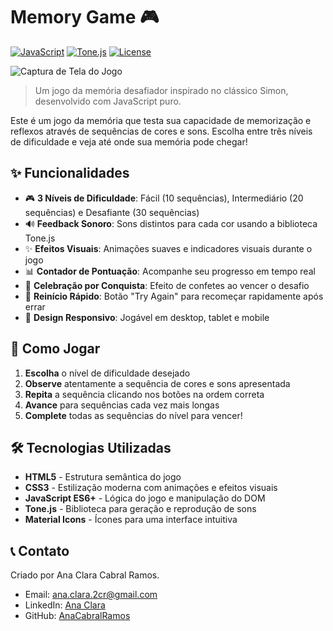 # Memory Game 🎮

[![JavaScript](https://img.shields.io/badge/JavaScript-ES6%2B-yellow)](https://developer.mozilla.org/en-US/docs/Web/JavaScript)
[![Tone.js](https://img.shields.io/badge/Audio-Tone.js-blue)](https://tonejs.github.io/)
[![License](https://img.shields.io/badge/License-MIT-green)](https://opensource.org/licenses/MIT)

![Captura de Tela do Jogo](https://github.com/user-attachments/assets/db5570a9-105c-448d-98d0-df21a6e241f3)

> Um jogo da memória desafiador inspirado no clássico Simon, desenvolvido com JavaScript puro.

Este é um jogo da memória que testa sua capacidade de memorização e reflexos através de sequências de cores e sons. Escolha entre três níveis de dificuldade e veja até onde sua memória pode chegar!

## ✨ Funcionalidades

- 🎮 **3 Níveis de Dificuldade**: Fácil (10 sequências), Intermediário (20 sequências) e Desafiante (30 sequências)
- 🔊 **Feedback Sonoro**: Sons distintos para cada cor usando a biblioteca Tone.js
- ✨ **Efeitos Visuais**: Animações suaves e indicadores visuais durante o jogo
- 📊 **Contador de Pontuação**: Acompanhe seu progresso em tempo real
- 🎉 **Celebração por Conquista**: Efeito de confetes ao vencer o desafio
- 🔄 **Reinício Rápido**: Botão "Try Again" para recomeçar rapidamente após errar
- 📱 **Design Responsivo**: Jogável em desktop, tablet e mobile

## 🚀 Como Jogar

1. **Escolha** o nível de dificuldade desejado
2. **Observe** atentamente a sequência de cores e sons apresentada
3. **Repita** a sequência clicando nos botões na ordem correta
4. **Avance** para sequências cada vez mais longas
5. **Complete** todas as sequências do nível para vencer!

## 🛠️ Tecnologias Utilizadas

- **HTML5** - Estrutura semântica do jogo
- **CSS3** - Estilização moderna com animações e efeitos visuais
- **JavaScript ES6+** - Lógica do jogo e manipulação do DOM
- **Tone.js** - Biblioteca para geração e reprodução de sons
- **Material Icons** - Ícones para uma interface intuitiva

## 📞 Contato
Criado por Ana Clara Cabral Ramos.
- Email: ana.clara.2cr@gmail.com
- LinkedIn: [Ana Clara](https://www.linkedin.com/in/ana-clara-cabral-ramos-31aa951a5/)  
- GitHub: [AnaCabralRamos](https://github.com/anacabralramos)
